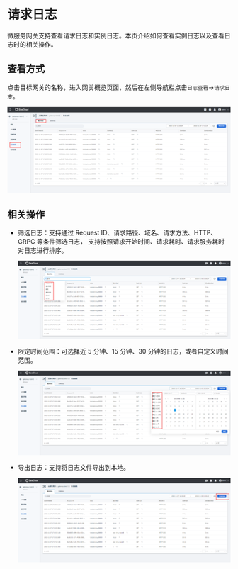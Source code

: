 # 请求日志

微服务网关支持查看请求日志和实例日志。本页介绍如何查看实例日志以及查看日志时的相关操作。

## 查看方式

点击目标网关的名称，进入网关概览页面，然后在左侧导航栏点击`日志查看`->`请求日志`。

![查看请求日志的路径](./images/reqlog-path.png)

## 相关操作

- 筛选日志：支持通过 Request ID、请求路径、域名、请求方法、HTTP、GRPC 等条件筛选日志，
  支持按照请求开始时间、请求耗时、请求服务耗时对日志进行排序。

    ![筛选日志](./images/log-filter1.png)

- 限定时间范围：可选择近 5 分钟、15 分钟、30 分钟的日志，或者自定义时间范围。

    ![限定时间](./images/logtime1.png)

- 导出日志：支持将日志文件导出到本地。

    ![导出日志](./images/log-export1.png)
